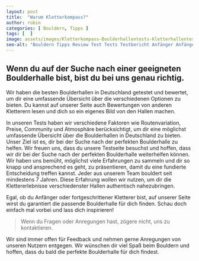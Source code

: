 ```yaml
---
layout: post
title:  "Warum Kletterkompass?"
author: robin
categories: [ Bouldern, Tipps ]
tags: [  ]
image: assets/images/Kletterkompass-Boulderhallentests-Kletterhallentests.webp
seo-alt: "Bouldern Tipps Review Test Tests Testbericht Anfänger Anfängertipps Klettern Boulderhalle Kletterhalle"
---
```


## Wenn du auf der Suche nach einer geeigneten Boulderhalle bist, bist du bei uns genau richtig. 
Wir haben die besten Boulderhallen in Deutschland getestet und bewertet, um dir eine umfassende Übersicht über die verschiedenen Optionen zu bieten. Du kannst auf unserer Seite auch Bewertungen von anderen Kletterern lesen und dich so ein eigenes Bild von den Hallen machen.

In unseren Tests haben wir verschiedene Faktoren wie Routenvariation, Preise, Community und Atmosphäre berücksichtigt, um dir eine möglichst umfassende Übersicht über die Boulderhallen in Deutschland zu bieten. Unser Ziel ist es, dir bei der Suche nach der perfekten Boulderhalle zu helfen. Wir freuen uns, dass du unsere Testseite besuchst und hoffen, dass wir dir bei der Suche nach der perfekten Boulderhalle weiterhelfen können. Wir haben uns bemüht, möglichst viele Erfahrungen zu sammeln und dir so knapp und ansprechend es geht, zu präsentieren, damit du eine fundierte Entscheidung treffen kannst. Jeder aus unserem Team bouldert seit mindestens 7 Jahren. Diese Erfahrung wollen wir nutzen, um dir die Klettererlebnisse verschiedenster Hallen authentisch nahezubringen.

Egal, ob du Anfänger oder fortgeschrittener Kletterer bist, auf unserer Seite wirst du garantiert die passende Boulderhalle für dich finden. Schau doch einfach mal vorbei und lass dich inspirieren!

>Wenn du Fragen oder Anregungen hast, zögere nicht, uns zu kontaktieren. 

Wir sind immer offen für Feedback und nehmen gerne Anregungen von unseren Nutzern entgegen. Wir wünschen dir viel Spaß beim Bouldern und hoffen, dass du bald die perfekte Boulderhalle für dich findest.
